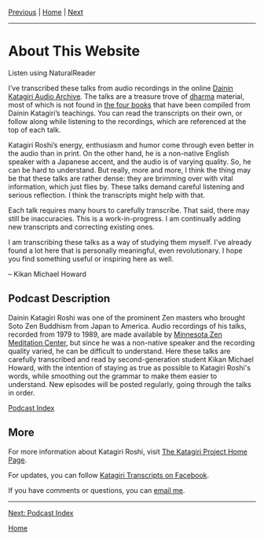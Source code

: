 <a name="0"></a>
[Previous](index) \| 
[Home](index) \| 
[Next](podcast#0)

---
# About This Website

<a class="nr-custom-trigger">Listen using NaturalReader</a>

I’ve transcribed these talks from audio recordings in the online [Dainin Katagiri Audio Archive](http://www.mnzencenter.org/katagiri_talks.php). The talks are a treasure trove of [dharma](glossary#dharma) material, most of which is not found in [the four books](resources#katagiri-books) that have been compiled from Dainin Katagiri’s teachings. You can read the transcripts on their own, or follow along while listening to the recordings, which are referenced at the top of each talk. 

Katagiri Roshi’s energy, enthusiasm and humor come through even better in the audio than in print. On the other hand, he is a non-native English speaker with a Japanese accent, and the audio is of varying quality. So, he can be hard to understand. But really, more and more, I think the thing may be that these talks are rather dense: they are brimming over with vital information, which just flies by. These talks demand careful listening and serious reflection. I think the transcripts might help with that.

Each talk requires many hours to carefully transcribe. That said, there may still be inaccuracies. This is a work-in-progress. I am continually adding new transcripts and correcting existing ones.

I am transcribing these talks as a way of studying them myself. I've already found a lot here that is personally meaningful, even revolutionary. I hope you find something useful or inspiring here as well.

  – Kikan Michael Howard

## Podcast Description

Dainin Katagiri Roshi was one of the prominent Zen masters who brought Soto Zen Buddhism from Japan to America. Audio recordings of his talks, recorded from 1979 to 1989, are made available by [Minnesota Zen Meditation Center](http://www.mnzencenter.org/katagiri_talks.php), but since he was a non-native speaker and the recording quality varied, he can be difficult to understand. Here these talks are carefully transcribed and read by second-generation student Kikan Michael Howard, with the intention of staying as true as possible to Katagiri Roshi's words, while smoothing out the grammar to make them easier to understand. New episodes will be posted regularly, going through the talks in order.

[Podcast Index](podcast#0)

## More

For more information about Katagiri Roshi, visit [The Katagiri Project Home Page](http://www.mnzencenter.org/katagiri/).

For updates, you can follow [Katagiri Transcripts on Facebook](https://www.facebook.com/KatagiriTranscripts).

If you have comments or questions, you can [email me](mailto:michaelhoward@mac.com).

---
[Next: Podcast Index](podcast#0)

[Home](index#0)

<script src="https://webreader.naturalreaders.com/nr-webreader.js" defer></script>
<script>
    window.addEventListener("DOMContentLoaded", function() {
        if (typeof NRWebReader != 'undefined') {
            window['NRWebReader'] = new NRWebReader({
            widget_id: "p2syo58kbw"  // DO NOT REMOVE. This is your widget ID for your WebReader
            });
        }
    }); 
</script>
